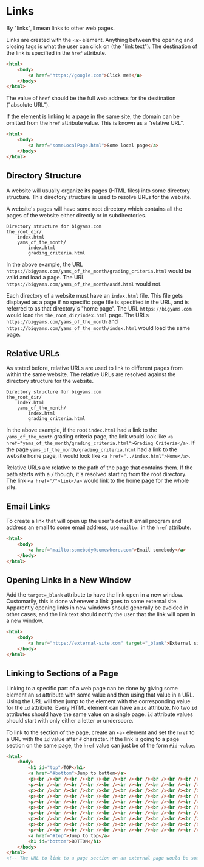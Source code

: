 # Links
By "links", I mean links to other web pages.

Links are created with the `<a>` element. Anything between the opening and closing tags is what the user can click on (the "link text"). The destination of the link is specified in the `href` attribute.
```html
<html>
    <body>
        <a href="https://google.com">Click me!</a>
    </body>
</html>
```

The value of `href` should be the full web address for the destination ("absolute URL").

If the element is linking to a page in the same site, the domain can be omitted from the `href` attribute value. This is known as a "relative URL".
```html
<html>
    <body>
        <a href="someLocalPage.html">Some local page</a>
    </body>
</html>
```

## Directory Structure
A website will usually organize its pages (HTML files) into some directory structure. This directory structure is used to resolve URLs for the website.

A website's pages will have some root directory which contains all the pages of the website either directly or in subdirectories.
```
Directory structure for bigyams.com
the_root_dir/
    index.html
    yams_of_the_month/
        index.html
        grading_criteria.html
```
In the above example, the URL `https://bigyams.com/yams_of_the_month/grading_criteria.html` would be valid and load a page. The URL `https://bigyams.com/yams_of_the_month/asdf.html` would not.

Each directory of a website must have an `index.html` file. This file gets displayed as a page if no specific page file is specified in the URL, and is referred to as that directory's "home page". The URL `https://bigyams.com` would load the `the_root_dir/index.html` page. The URLs `https://bigyams.com/yams_of_the_month` and `https://bigyams.com/yams_of_the_month/index.html` would load the same page.

## Relative URLs
As stated before, relative URLs are used to link to different pages from within the same website. The relative URLs are resolved against the directory structure for the website.
```
Directory structure for bigyams.com
the_root_dir/
    index.html
    yams_of_the_month/
        index.html
        grading_criteria.html
```
In the above example, if the root `index.html` had a link to the `yams_of_the_month` grading criteria page, the link would look like `<a href="yams_of_the_month/grading_criteria.html">Grading Criteria</a>`. If the page `yams_of_the_month/grading_criteria.html` had a link to the website home page, it would look like `<a href="../index.html">Home</a>`.

Relative URLs are relative to the path of the page that contains them. If the path starts with a `/` though, it's resolved starting from the root directory. The link `<a href="/">link</a>` would link to the home page for the whole site.

## Email Links
To create a link that will open up the user's default email program and address an email to some email address, use `mailto:` in the `href` attribute.
```html
<html>
    <body>
        <a href="mailto:somebody@somewhere.com">Email somebody</a>
    </body>
</html>
```

## Opening Links in a New Window
Add the `target=_blank` attribute to have the link open in a new window. Customarily, this is done whenever a link goes to some external site. Apparently opening links in new windows should generally be avoided in other cases, and the link text should notify the user that the link will open in a new window.
```html
<html>
    <body>
        <a href="https://external-site.com" target="_blank">External site (opens in new window)</a>
    </body>
</html>
```

## Linking to Sections of a Page
Linking to a specific part of a web page can be done by giving some element an `id` attribute with some value and then using that value in a URL. Using the URL will then jump to the element with the corresponding value for the `id` attribute. Every HTML element can have an `id` attribute. No two `id` attributes should have the same value on a single page. `id` attribute values should start with only either a letter or underscore.

To link to the section of the page, create an `<a>` element and set the `href` to a URL with the `id` value after `#` character. If the link is going to a page section on the same page, the `href` value can just be of the form `#id-value`.
```html
<html>
    <body>
        <h1 id="top">TOP</h1>
        <a href="#bottom">Jump to bottom</a>
        <p><br /><br /><br /><br /><br /><br /><br /><br /><br /><br /><br /></p>
        <p><br /><br /><br /><br /><br /><br /><br /><br /><br /><br /><br /></p>
        <p><br /><br /><br /><br /><br /><br /><br /><br /><br /><br /><br /></p>
        <p><br /><br /><br /><br /><br /><br /><br /><br /><br /><br /><br /></p>
        <p><br /><br /><br /><br /><br /><br /><br /><br /><br /><br /><br /></p>
        <p><br /><br /><br /><br /><br /><br /><br /><br /><br /><br /><br /></p>
        <p><br /><br /><br /><br /><br /><br /><br /><br /><br /><br /><br /></p>
        <p><br /><br /><br /><br /><br /><br /><br /><br /><br /><br /><br /></p>
        <p><br /><br /><br /><br /><br /><br /><br /><br /><br /><br /><br /></p>
        <p><br /><br /><br /><br /><br /><br /><br /><br /><br /><br /><br /></p>
        <a href="#top">Jump to top</a>
        <h1 id="bottom">BOTTOM</h1>
    </body>
</html>
<!-- The URL to link to a page section on an external page would be something like "https://domain.com#pagesection" -->
```
